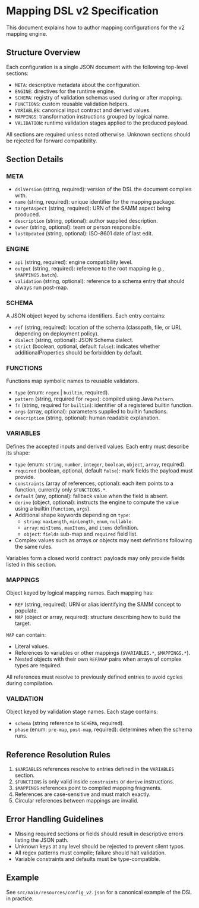 # Mapping DSL v2 Specification

This document explains how to author mapping configurations for the v2 mapping engine.

## Structure Overview

Each configuration is a single JSON document with the following top-level sections:

- `META`: descriptive metadata about the configuration.
- `ENGINE`: directives for the runtime engine.
- `SCHEMA`: registry of validation schemas used during or after mapping.
- `FUNCTIONS`: custom reusable validation helpers.
- `VARIABLES`: canonical input contract and derived values.
- `MAPPINGS`: transformation instructions grouped by logical name.
- `VALIDATION`: runtime validation stages applied to the produced payload.

All sections are required unless noted otherwise. Unknown sections should be rejected for forward compatibility.

## Section Details

### META
- `dslVersion` (string, required): version of the DSL the document complies with.
- `name` (string, required): unique identifier for the mapping package.
- `targetAspect` (string, required): URN of the SAMM aspect being produced.
- `description` (string, optional): author supplied description.
- `owner` (string, optional): team or person responsible.
- `lastUpdated` (string, optional): ISO-8601 date of last edit.

### ENGINE
- `api` (string, required): engine compatibility level.
- `output` (string, required): reference to the root mapping (e.g., `$MAPPINGS.batch`).
- `validation` (string, optional): reference to a schema entry that should always run post-map.

### SCHEMA
A JSON object keyed by schema identifiers. Each entry contains:
- `ref` (string, required): location of the schema (classpath, file, or URL depending on deployment policy).
- `dialect` (string, optional): JSON Schema dialect.
- `strict` (boolean, optional, default `false`): indicates whether additionalProperties should be forbidden by default.

### FUNCTIONS
Functions map symbolic names to reusable validators.
- `type` (enum: `regex` | `builtin`, required).
- `pattern` (string, required for `regex`): compiled using Java `Pattern`.
- `fn` (string, required for `builtin`): identifier of a registered builtin function.
- `args` (array, optional): parameters supplied to builtin functions.
- `description` (string, optional): human readable explanation.

### VARIABLES
Defines the accepted inputs and derived values. Each entry must describe its shape:
- `type` (enum: `string`, `number`, `integer`, `boolean`, `object`, `array`, required).
- `required` (boolean, optional, default `false`): mark fields the payload must provide.
- `constraints` (array of references, optional): each item points to a function, currently only `$FUNCTIONS.*`.
- `default` (any, optional): fallback value when the field is absent.
- `derive` (object, optional): instructs the engine to compute the value using a builtin (`function`, `args`).
- Additional shape keywords depending on `type`:
  - `string`: `maxLength`, `minLength`, `enum`, `nullable`.
  - `array`: `minItems`, `maxItems`, and `items` definition.
  - `object`: `fields` sub-map and `required` field list.
- Complex values such as arrays or objects may nest definitions following the same rules.

Variables form a closed world contract: payloads may only provide fields listed in this section.

### MAPPINGS
Object keyed by logical mapping names. Each mapping has:
- `REF` (string, required): URN or alias identifying the SAMM concept to populate.
- `MAP` (object or array, required): structure describing how to build the target.

`MAP` can contain:
- Literal values.
- References to variables or other mappings (`$VARIABLES.*`, `$MAPPINGS.*`).
- Nested objects with their own `REF`/`MAP` pairs when arrays of complex types are required.

All references must resolve to previously defined entries to avoid cycles during compilation.

### VALIDATION
Object keyed by validation stage names. Each stage contains:
- `schema` (string reference to `SCHEMA`, required).
- `phase` (enum: `pre-map`, `post-map`, required): determines when the schema runs.

## Reference Resolution Rules

1. `$VARIABLES` references resolve to entries defined in the `VARIABLES` section.
2. `$FUNCTIONS` is only valid inside `constraints` or `derive` instructions.
3. `$MAPPINGS` references point to compiled mapping fragments.
4. References are case-sensitive and must match exactly.
5. Circular references between mappings are invalid.

## Error Handling Guidelines

- Missing required sections or fields should result in descriptive errors listing the JSON path.
- Unknown keys at any level should be rejected to prevent silent typos.
- All regex patterns must compile; failure should halt validation.
- Variable constraints and defaults must be type-compatible.

## Example

See `src/main/resources/config_v2.json` for a canonical example of the DSL in practice.
